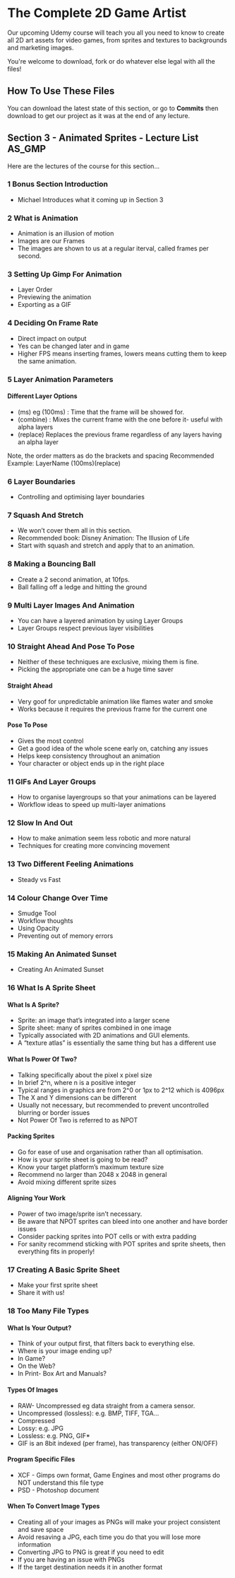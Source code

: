 ﻿# The Complete 2D Game Artist
Our upcoming Udemy course will teach you all you need to know to create all 2D art assets for video games, from sprites and textures to backgrounds and marketing images.

You're welcome to download, fork or do whatever else legal with all the files!

## How To Use These Files
You can download the latest state of this section, or go to **Commits** then download to get our project as it was at the end of any lecture.

## Section 3 - Animated Sprites - Lecture List AS_GMP
Here are the lectures of the course for this section...

### 1 Bonus Section Introduction
+ Michael Introduces what it coming up in Section 3

### 2 What is Animation
+ Animation is an illusion of motion
+ Images are our Frames
+ The images are shown to us at a regular iterval, called frames per second.

### 3 Setting Up Gimp For Animation
+ Layer Order
+ Previewing the animation
+ Exporting as a GIF

### 4 Deciding On Frame Rate
+ Direct impact on output
+ Yes can be changed later and in game
+ Higher FPS means inserting frames, lowers means cutting them to keep the same animation.


### 5 Layer Animation Parameters
#### Different Layer Options

+ (ms) eg (100ms) : Time that the frame will be showed for.
+ (combine) : Mixes the current frame with the one before it- useful with alpha layers
+ (replace) Replaces the previous frame regardless of any layers having an alpha layer

Note, the order matters as do the brackets and spacing
Recommended Example:  LayerName (100ms)(replace)

### 6 Layer Boundaries

+ Controlling and optimising layer boundaries

### 7 Squash And Stretch
+ We won’t cover them all in this section.
+ Recommended book: Disney Animation: The Illusion of Life
+ Start with squash and stretch and apply that to an animation.

### 8 Making a Bouncing Ball
+ Create a 2 second animation, at 10fps.
+ Ball falling off a ledge and hitting the ground

### 9 Multi Layer Images And Animation
+ You can have a layered animation by using Layer Groups
+ Layer Groups respect previous layer visibilities

### 10 Straight Ahead And Pose To Pose
+ Neither of these techniques are exclusive, mixing them is fine.
+ Picking the appropriate one can be a huge time saver

#### Straight Ahead
+ Very goof for unpredictable animation like flames water and smoke
+ Works because it requires the previous frame for the current one

#### Pose To Pose
+ Gives the most control
+ Get a good idea of the whole scene early on, catching any issues
+ Helps keep consistency throughout an animation
+ Your character or object ends up in the right place

### 11 GIFs And Layer Groups
+ How to organise layergroups so that your animations can be layered
+ Workflow ideas to speed up multi-layer animations

### 12 Slow In And Out
+ How to make animation seem less robotic and more natural
+ Techniques for creating more convincing movement

### 13 Two Different Feeling Animations
+ Steady vs Fast

### 14 Colour Change Over Time
+ Smudge Tool
+ Workflow thoughts
+ Using Opacity
+ Preventing out of memory errors

### 15 Making An Animated Sunset
+ Creating An Animated Sunset

### 16 What Is A Sprite Sheet
#### What Is A Sprite?
+ Sprite: an image that’s integrated into a larger scene
+ Sprite sheet: many of sprites combined in one image
+ Typically associated with 2D animations and GUI elements.
+ A “texture atlas” is essentially the same thing but has a different use
#### What Is Power Of Two?
+ Talking specifically about the pixel x pixel size
+ In brief 2^n, where n is a positive integer
+ Typical ranges in graphics are from 2^0 or 1px to 2^12 which is 4096px
+ The X and Y dimensions can be different
+ Usually not necessary, but recommended to prevent uncontrolled blurring or border issues
+ Not Power Of Two is referred to as NPOT
#### Packing Sprites
+ Go for ease of use and organisation rather than all optimisation.
+ How is your sprite sheet is going to be read?
+ Know your target platform’s maximum texture size
+ Recommend no larger than 2048 x 2048 in general
+ Avoid mixing different sprite sizes

#### Aligning Your Work
+ Power of two image/sprite isn’t necessary.
+ Be aware that NPOT sprites can bleed into one another and have border issues
+ Consider packing sprites into POT cells or with extra padding
+ For sanity recommend sticking with POT sprites and sprite sheets, then everything fits in properly!

### 17 Creating A Basic Sprite Sheet
+ Make your first sprite sheet
+ Share it with us!

### 18 Too Many File Types

#### What Is Your Output?
+ Think of your output first, that filters back to everything else.
+ Where is your image ending up?
+ In Game?
+ On the Web?
+ In Print- Box Art and Manuals?

#### Types Of Images
+ RAW- Uncompressed eg data straight from a camera sensor.
+ Uncompressed (lossless): e.g. BMP, TIFF, TGA...
+ Compressed
+ Lossy: e.g. JPG
+ Lossless: e.g. PNG, GIF*
+ GIF is an 8bit indexed (per frame), has transparency (either ON/OFF)

#### Program Specific Files
+ XCF - Gimps own format, Game Engines and most other programs do NOT understand this file type
+ PSD - Photoshop document

#### When To Convert Image Types
+ Creating all of your images as PNGs will make your project consistent and save space
+ Avoid resaving a JPG, each time you do that you will lose more information
+ Converting JPG to PNG is great if you need to edit
+ If you are having an issue with PNGs
+ If the target destination needs it in another format
